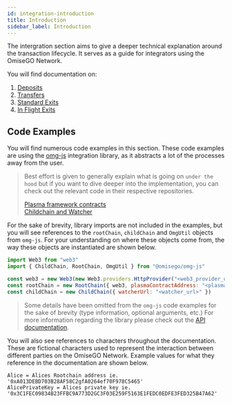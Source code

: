 ```yaml
---
id: integration-introduction
title: Introduction
sidebar_label: Introduction
---
```


The intergration section aims to give a deeper technical explanation around the transaction lifecycle. It serves as a guide for integrators using the OmiseGO Network.

You will find documentation on:
1. [Deposits](deposits)
2. [Transfers](transfers)
3. [Standard Exits](standard-exits)
4. [In Flight Exits](in-flight-exits)

## Code Examples
You will find numerous code examples in this section. These code examples are using the [omg-js](https://github.com/omisego/omg-js) integration library, as it abstracts a lot of the processes away from the user. 

> Best effort is given to generally explain what is going on `under the hood` but if you want to dive deeper into the implementation, you can check out the relevant code in their respective repositories.
>
> [Plasma framework contracts](https://github.com/omisego/plasma-contracts)  
> [Childchain and Watcher](https://github.com/omisego/elixir-omg)  

For the sake of brevity, library imports are not included in the examples, but you will see references to the `rootChain`, `childChain` and `OmgUtil` objects from `omg-js`. For your understanding on where these objects come from, the way these objects are instantiated are shown below.

```js
import Web3 from "web3"
import { ChildChain, RootChain, OmgUtil } from "@omisego/omg-js"

const web3 = new Web3(new Web3.providers.HttpProvider("<web3_provider_url>"))
const rootChain = new RootChain({ web3, plasmaContractAddress: "<plasma_framework_address>" })
const childChain = new ChildChain({ watcherUrl: "<watcher_url>" })
```

> Some details have been omitted from the `omg-js` code examples for the sake of brevity (type information, optional arguments, etc.) For more information regarding the library please check out the [API documentation](https://developer.omisego.co/omg-js/).

You will also see references to characters throughout the documentation. These are fictional characters used to represent the interaction between different parties on the OmiseGO Network. Example values for what they reference in the documentation are shown below.

```text
Alice = Alices Rootchain address ie. '0xA013DEBD703B28AF58C2gfA0264ef70F978C5465'
AlicePrivateKey = Alices private key ie. '0x3C1FEC09834B23FFBC9A773D2GC3F03E259F5163E1FEDC0EDFE3FED325B47A62'
```
